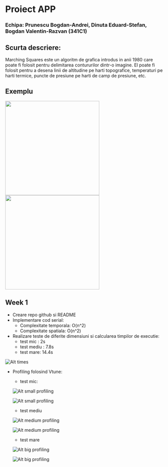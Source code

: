 # Proiect APP

### Echipa: Prunescu Bogdan-Andrei, Dinuta Eduard-Stefan, Bogdan Valentin-Razvan (341C1) 

## Scurta descriere:

Marching Squares este un algoritm de grafica introdus in anii 1980 care poate fi folosit pentru delimitarea contururilor dintr-o imagine. El poate fi folosit pentru a desena linii de altitudine pe harti topografice, temperaturi pe harti termice, puncte de presiune pe harti de camp de presiune, etc.

## Exemplu
<img src="./images/in_mic.png" width="300"/> <img src="./images/out_mic.png" width="300"/> 
## Week 1

- Creare repo github si README
- Implementare cod serial:
    - Complexitate temporala: O(n^2)
    - Complexitate spatiala: O(n^2)
- Realizare teste de diferite dimensiuni si calcularea timpilor de executie:
    - test mic : 2s
    - test mediu : 7.8s
    - test mare: 14.4s

![Alt times](./images/times.png)

- Profiling folosind Vtune:
    - test mic:

    ![Alt small profiling](./images/mic1.png)

    ![Alt small profiling](./images/mic2.png)

    - test mediu

    ![Alt medium profiling](./images/mediu1.png)

    ![Alt medium profiling](./images/mediu2.png)

    - test mare

    ![Alt big profiling](./images/mare1.png)

    ![Alt big profiling](./images/mare2.png)
